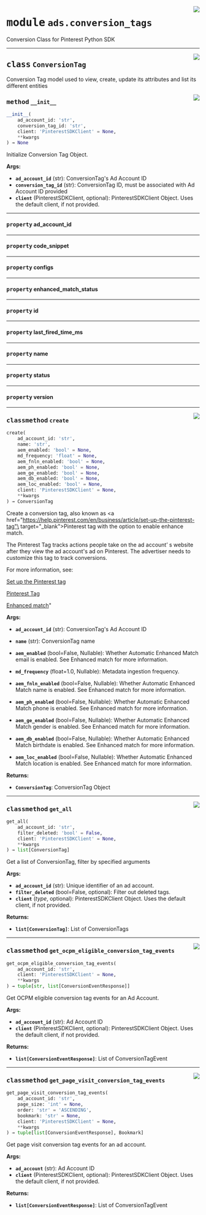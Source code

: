 <!-- markdownlint-disable -->

<a href="https://github.com/pinterest/pinterest-python-sdk/blob/main/pinterest/ads/conversion_tags.py#L0"><img align="right" style="float:right;" src="https://img.shields.io/badge/-source-cccccc?style=flat-square"></a>

# <kbd>module</kbd> `ads.conversion_tags`
Conversion Class for Pinterest Python SDK 



---

<a href="https://github.com/pinterest/pinterest-python-sdk/blob/main/pinterest/ads/conversion_tags.py#L20"><img align="right" style="float:right;" src="https://img.shields.io/badge/-source-cccccc?style=flat-square"></a>

## <kbd>class</kbd> `ConversionTag`
Conversion Tag model used to view, create, update its attributes and list its different entities 

<a href="https://github.com/pinterest/pinterest-python-sdk/blob/main/pinterest/ads/conversion_tags.py#L25"><img align="right" style="float:right;" src="https://img.shields.io/badge/-source-cccccc?style=flat-square"></a>

### <kbd>method</kbd> `__init__`

```python
__init__(
    ad_account_id: 'str',
    conversion_tag_id: 'str',
    client: 'PinterestSDKClient' = None,
    **kwargs
) → None
```

Initialize Conversion Tag Object. 



**Args:**
 
 - <b>`ad_account_id`</b> (str):  ConversionTag's Ad Account ID 
 - <b>`conversion_tag_id`</b> (str):  ConversionTag ID, must be associated with Ad Account ID provided 
 - <b>`client`</b> (PinterestSDKClient, optional):  PinterestSDKClient Object. Uses the default client, if not provided. 


---

#### <kbd>property</kbd> ad_account_id





---

#### <kbd>property</kbd> code_snippet





---

#### <kbd>property</kbd> configs





---

#### <kbd>property</kbd> enhanced_match_status





---

#### <kbd>property</kbd> id





---

#### <kbd>property</kbd> last_fired_time_ms





---

#### <kbd>property</kbd> name





---

#### <kbd>property</kbd> status





---

#### <kbd>property</kbd> version







---

<a href="https://github.com/pinterest/pinterest-python-sdk/blob/main/pinterest/ads/conversion_tags.py#L107"><img align="right" style="float:right;" src="https://img.shields.io/badge/-source-cccccc?style=flat-square"></a>

### <kbd>classmethod</kbd> `create`

```python
create(
    ad_account_id: 'str',
    name: 'str',
    aem_enabled: 'bool' = None,
    md_frequency: 'float' = None,
    aem_fnln_enabled: 'bool' = None,
    aem_ph_enabled: 'bool' = None,
    aem_ge_enabled: 'bool' = None,
    aem_db_enabled: 'bool' = None,
    aem_loc_enabled: 'bool' = None,
    client: 'PinterestSDKClient' = None,
    **kwargs
) → ConversionTag
```

Create a conversion tag, also known as        <a href="https://help.pinterest.com/en/business/article/set-up-the-pinterest-tag"\ target="_blank">Pinterest tag</a> with the option to enable enhance match.<p/> 

The Pinterest Tag tracks actions people take on the ad account’        s website after they view the ad account's ad on Pinterest. The advertiser        needs to customize this tag to track conversions.<p/> 

For more information,        see:<p/> 

<a class="reference external"         href="https://help.pinterest.com/en/business/article/set-up-the-pinterest-tag"        >Set up the Pinterest tag</a><p/> 

<a class="reference external" href="        https://developers.pinterest.com/docs/conversions/pinterest-tag/">Pinterest        Tag</a><p/> 

<a class="reference external" href="https://developers.pinterest.com/docs/conversions/enhanced-match/"        >Enhanced match</a>" 



**Args:**
 
 - <b>`ad_account_id`</b> (str):  ConversionTag's Ad Account ID 
 - <b>`name`</b> (str):  ConversionTag name 
 - <b>`aem_enabled`</b> (bool=False, Nullable):  Whether Automatic Enhanced Match email is enabled. See            Enhanced match for more information. 


 - <b>`md_frequency`</b> (float=1.0, Nullable):  Metadata ingestion frequency. 
 - <b>`aem_fnln_enabled`</b> (bool=False, Nullable):  Whether Automatic Enhanced Match name is enabled. See            Enhanced match for more information. 


 - <b>`aem_ph_enabled`</b> (bool=False, Nullable):  Whether Automatic Enhanced Match phone is enabled. See            Enhanced match for more information. 


 - <b>`aem_ge_enabled`</b> (bool=False, Nullable):  Whether Automatic Enhanced Match gender is enabled. See            Enhanced match for more information. 


 - <b>`aem_db_enabled`</b> (bool=False, Nullable):  Whether Automatic Enhanced Match birthdate is enabled. See            Enhanced match for more information. 


 - <b>`aem_loc_enabled`</b> (bool=False, Nullable):  Whether Automatic Enhanced Match location is enabled. See            Enhanced match for more information. 



**Returns:**
 
 - <b>`ConversionTag`</b>:  ConversionTag Object 

---

<a href="https://github.com/pinterest/pinterest-python-sdk/blob/main/pinterest/ads/conversion_tags.py#L199"><img align="right" style="float:right;" src="https://img.shields.io/badge/-source-cccccc?style=flat-square"></a>

### <kbd>classmethod</kbd> `get_all`

```python
get_all(
    ad_account_id: 'str',
    filter_deleted: 'bool' = False,
    client: 'PinterestSDKClient' = None,
    **kwargs
) → list[ConversionTag]
```

Get a list of ConversionTag, filter by specified arguments 



**Args:**
 
 - <b>`ad_account_id`</b> (str):  Unique identifier of an ad account. 
 - <b>`filter_deleted`</b> (bool=False, optional):  Filter out deleted tags. 
 - <b>`client`</b> (_type_, optional):  PinterestSDKClient Object. Uses the default client, if not provided. 



**Returns:**
 
 - <b>`list[ConversionTag]`</b>:  List of ConversionTags 

---

<a href="https://github.com/pinterest/pinterest-python-sdk/blob/main/pinterest/ads/conversion_tags.py#L279"><img align="right" style="float:right;" src="https://img.shields.io/badge/-source-cccccc?style=flat-square"></a>

### <kbd>classmethod</kbd> `get_ocpm_eligible_conversion_tag_events`

```python
get_ocpm_eligible_conversion_tag_events(
    ad_account_id: 'str',
    client: 'PinterestSDKClient' = None,
    **kwargs
) → tuple[str, list[ConversionEventResponse]]
```

Get OCPM eligible conversion tag events for an Ad Account. 



**Args:**
 
 - <b>`ad_account_id`</b> (str):  Ad Account ID 
 - <b>`client`</b> (PinterestSDKClient, optional):  PinterestSDKClient Object. Uses the default client, if not provided. 



**Returns:**
 
 - <b>`list[ConversionEventResponse]`</b>:  List of ConversionTagEvent 

---

<a href="https://github.com/pinterest/pinterest-python-sdk/blob/main/pinterest/ads/conversion_tags.py#L237"><img align="right" style="float:right;" src="https://img.shields.io/badge/-source-cccccc?style=flat-square"></a>

### <kbd>classmethod</kbd> `get_page_visit_conversion_tag_events`

```python
get_page_visit_conversion_tag_events(
    ad_account_id: 'str',
    page_size: 'int' = None,
    order: 'str' = 'ASCENDING',
    bookmark: 'str' = None,
    client: 'PinterestSDKClient' = None,
    **kwargs
) → tuple[list[ConversionEventResponse], Bookmark]
```

Get page visit conversion tag events for an ad account. 



**Args:**
 
 - <b>`ad_account`</b> (str):  Ad Account ID 
 - <b>`client`</b> (PinterestSDKClient, optional):  PinterestSDKClient Object. Uses the default client, if not provided. 



**Returns:**
 
 - <b>`list[ConversionEventResponse]`</b>:  List of ConversionTagEvent 


